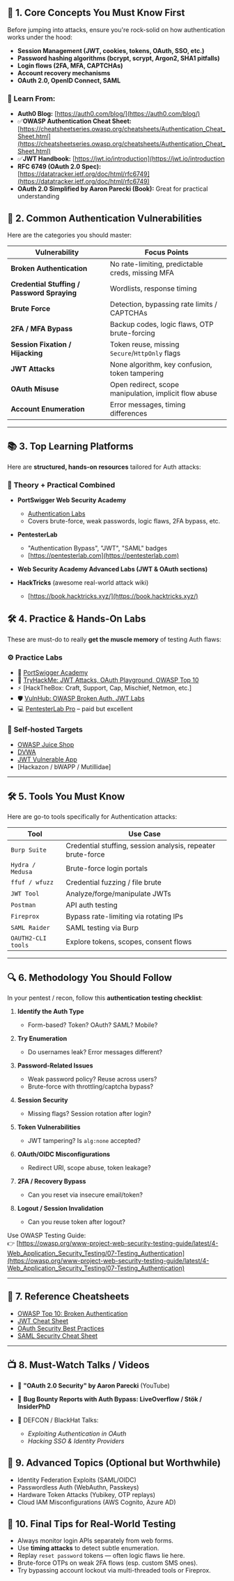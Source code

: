 ## 🔐 1. **Core Concepts You Must Know First**

Before jumping into attacks, ensure you're rock-solid on how authentication works under the hood:

- **Session Management (JWT, cookies, tokens, OAuth, SSO, etc.)**
- **Password hashing algorithms (bcrypt, scrypt, Argon2, SHA1 pitfalls)**
- **Login flows (2FA, MFA, CAPTCHAs)**
- **Account recovery mechanisms**
- **OAuth 2.0, OpenID Connect, SAML**

### 📘 Learn From:

- **Auth0 Blog:** [https://auth0.com/blog/](https://auth0.com/blog/)
- ✅**OWASP Authentication Cheat Sheet:** [https://cheatsheetseries.owasp.org/cheatsheets/Authentication_Cheat_Sheet.html](https://cheatsheetseries.owasp.org/cheatsheets/Authentication_Cheat_Sheet.html)
- ✅**JWT Handbook:** [https://jwt.io/introduction](https://jwt.io/introduction
- **RFC 6749 (OAuth 2.0 Spec):** [https://datatracker.ietf.org/doc/html/rfc6749](https://datatracker.ietf.org/doc/html/rfc6749)
- **OAuth 2.0 Simplified by Aaron Parecki (Book):** Great for practical understanding

## 🧨 2. **Common Authentication Vulnerabilities**

Here are the categories you should master:

|Vulnerability|Focus Points|
|---|---|
|**Broken Authentication**|No rate-limiting, predictable creds, missing MFA|
|**Credential Stuffing / Password Spraying**|Wordlists, response timing|
|**Brute Force**|Detection, bypassing rate limits / CAPTCHAs|
|**2FA / MFA Bypass**|Backup codes, logic flaws, OTP brute-forcing|
|**Session Fixation / Hijacking**|Token reuse, missing `Secure`/`HttpOnly` flags|
|**JWT Attacks**|None algorithm, key confusion, token tampering|
|**OAuth Misuse**|Open redirect, scope manipulation, implicit flow abuse|
|**Account Enumeration**|Error messages, timing differences|

---

## 📚 3. **Top Learning Platforms**

Here are **structured, hands-on resources** tailored for Auth attacks:

### 🧠 **Theory + Practical Combined**

- **PortSwigger Web Security Academy**
    - [Authentication Labs](https://portswigger.net/web-security/authentication)
    - Covers brute-force, weak passwords, logic flaws, 2FA bypass, etc.

- **PentesterLab**
    - "Authentication Bypass", "JWT", "SAML" badges
    - [https://pentesterlab.com](https://pentesterlab.com)

- **Web Security Academy Advanced Labs (JWT & OAuth sections)**

- **HackTricks** (awesome real-world attack wiki)
    - [https://book.hacktricks.xyz/](https://book.hacktricks.xyz/)

## 🛠️ 4. **Practice & Hands-On Labs**

These are must-do to really **get the muscle memory** of testing Auth flaws:

### ⚙️ **Practice Labs**

- 🔐 [PortSwigger Academy](https://portswigger.net/web-security/authentication)
- 🧪 [TryHackMe: JWT Attacks, OAuth Playground, OWASP Top 10](https://tryhackme.com)
- ⚡ [HackTheBox: Craft, Support, Cap, Mischief, Netmon, etc.]
- 🛡️ [VulnHub: OWASP Broken Auth, JWT Labs](https://www.vulnhub.com)
- 💻 [PentesterLab Pro](https://pentesterlab.com) – paid but excellent

### 🧪 **Self-hosted Targets**

- [OWASP Juice Shop](https://owasp.org/www-project-juice-shop/)
- [DVWA](https://github.com/digininja/DVWA)
- [JWT Vulnerable App](https://github.com/ticarpi/jwt_tool)
- [Hackazon / bWAPP / Mutillidae]

---

## 🛠️ 5. **Tools You Must Know**

Here are go-to tools specifically for Authentication attacks:

|Tool|Use Case|
|---|---|
|`Burp Suite`|Credential stuffing, session analysis, repeater brute-force|
|`Hydra / Medusa`|Brute-force login portals|
|`ffuf / wfuzz`|Credential fuzzing / file brute|
|`JWT Tool`|Analyze/forge/manipulate JWTs|
|`Postman`|API auth testing|
|`Fireprox`|Bypass rate-limiting via rotating IPs|
|`SAML Raider`|SAML testing via Burp|
|`OAUTH2-CLI tools`|Explore tokens, scopes, consent flows|

---

## 🔍 6. **Methodology You Should Follow**

In your pentest / recon, follow this **authentication testing checklist**:

1. **Identify the Auth Type**
    - Form-based? Token? OAuth? SAML? Mobile?

2. **Try Enumeration**
    - Do usernames leak? Error messages different?

3. **Password-Related Issues**
    - Weak password policy? Reuse across users?
    - Brute-force with throttling/captcha bypass?

4. **Session Security**
    - Missing flags? Session rotation after login?

5. **Token Vulnerabilities**
    - JWT tampering? Is `alg:none` accepted?

6. **OAuth/OIDC Misconfigurations**
    - Redirect URI, scope abuse, token leakage?

7. **2FA / Recovery Bypass**
    - Can you reset via insecure email/token?

8. **Logout / Session Invalidation**
    - Can you reuse token after logout?


Use OWASP Testing Guide:  
👉 [https://owasp.org/www-project-web-security-testing-guide/latest/4-Web_Application_Security_Testing/07-Testing_Authentication](https://owasp.org/www-project-web-security-testing-guide/latest/4-Web_Application_Security_Testing/07-Testing_Authentication)

---

## 📑 7. **Reference Cheatsheets**

- [OWASP Top 10: Broken Authentication](https://owasp.org/Top10/A01_2021-Broken_Access_Control/)
- [JWT Cheat Sheet](https://cheatsheetseries.owasp.org/cheatsheets/JSON_Web_Token_for_Java_Cheat_Sheet.html)
- [OAuth Security Best Practices](https://oauth.net/2/)
- [SAML Security Cheat Sheet](https://cheatsheetseries.owasp.org/cheatsheets/SAML_Security_Cheat_Sheet.html)

---

## 📺 8. **Must-Watch Talks / Videos**

- 🔑 **"OAuth 2.0 Security" by Aaron Parecki** (YouTube)

- 🧪 **Bug Bounty Reports with Auth Bypass: LiveOverflow / Stök / InsiderPhD**

- 💬 DEFCON / BlackHat Talks:
    - _Exploiting Authentication in OAuth_
    - _Hacking SSO & Identity Providers_

## 🧠 9. **Advanced Topics (Optional but Worthwhile)**

- Identity Federation Exploits (SAML/OIDC)
- Passwordless Auth (WebAuthn, Passkeys)
- Hardware Token Attacks (Yubikey, OTP replays)
- Cloud IAM Misconfigurations (AWS Cognito, Azure AD)

## 🚀 10. **Final Tips for Real-World Testing**

- Always monitor login APIs separately from web forms.
- Use **timing attacks** to detect subtle enumeration.
- Replay `reset password` tokens — often logic flaws lie here.
- Brute-force OTPs on weak 2FA flows (esp. custom SMS ones).
- Try bypassing account lockout via multi-threaded tools or Fireprox.
